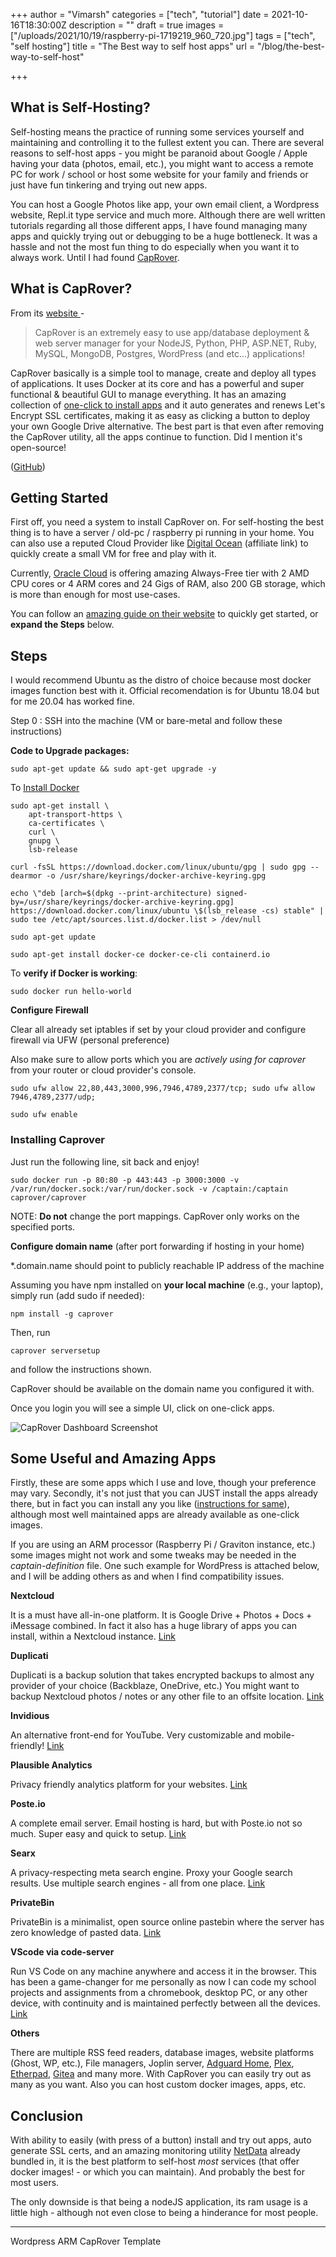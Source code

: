 +++
author = "Vimarsh"
categories = ["tech", "tutorial"]
date = 2021-10-16T18:30:00Z
description = ""
draft = true
images = ["/uploads/2021/10/19/raspberry-pi-1719219_960_720.jpg"]
tags = ["tech", "self hosting"]
title = "The Best way to self host apps"
url = "/blog/the-best-way-to-self-host"

+++
## What is Self-Hosting?

Self-hosting means the practice of running some services yourself and maintaining and controlling it to the fullest extent you can. There are several reasons to self-host apps - you might be paranoid about Google / Apple having your data (photos, email, etc.), you might want to access a remote PC for work / school or host some website for your family and friends or just have fun tinkering and trying out new apps.

You can host a Google Photos like app, your own email client, a Wordpress website, Repl.it type service and much more. Although there are well written tutorials regarding all those different apps, I have found managing many apps and quickly trying out or debugging to be a huge bottleneck. It was a hassle and not the most fun thing to do especially when you want it to always work. Until I had found [CapRover](https://www.google.com/url?q=https%3A%2F%2Fcaprover.com%2F&sa=D&sntz=1&usg=AFQjCNED-QL3qoKRG4yjooddkK6fCbUzSA).

## What is CapRover?

From its [website ](https://www.google.com/url?q=https%3A%2F%2Fcaprover.com%2F&sa=D&sntz=1&usg=AFQjCNED-QL3qoKRG4yjooddkK6fCbUzSA)-

> CapRover is an extremely easy to use app/database deployment & web server manager for your NodeJS, Python, PHP, ASP.NET, Ruby, MySQL, MongoDB, Postgres, WordPress (and etc...) applications!

CapRover basically is a simple tool to manage, create and deploy all types of applications. It uses Docker at its core and has a powerful and super functional & beautiful GUI to manage everything. It has an amazing collection of [one-click to install apps](https://www.google.com/url?q=https%3A%2F%2Fgithub.com%2Fcaprover%2Fone-click-apps&sa=D&sntz=1&usg=AFQjCNGS4OtabN-JJGSKEob6AYtmonl7vw) and it auto generates and renews Let's Encrypt SSL certificates, making it as easy as clicking a button to deploy your own Google Drive alternative. The best part is that even after removing the CapRover utility, all the apps continue to function. Did I mention it's open-source!

([GitHub](https://www.google.com/url?q=https%3A%2F%2Fgithub.com%2Fcaprover%2Fcaprover&sa=D&sntz=1&usg=AFQjCNEdYYiTjYP4FeLNux1sJ7Fd5WsvgQ))

## Getting Started

First off, you need a system to install CapRover on. For self-hosting the best thing is to have a server / old-pc / raspberry pi running in your home. You can also use a reputed Cloud Provider like [Digital Ocean](https://www.google.com/url?q=https%3A%2F%2Fm.do.co%2Fc%2F32b907edbd54&sa=D&sntz=1&usg=AFQjCNF8xd0czaPso6rnbX1_61XvWMvZkw) (affiliate link) to quickly create a small VM for free and play with it.

Currently, [Oracle Cloud](https://www.google.com/url?q=https%3A%2F%2Fwww.oracle.com%2Fcloud%2Ffree%2F&sa=D&sntz=1&usg=AFQjCNF4hxj3VpiRQAFE7M30kMla2wjFRg) is offering amazing Always-Free tier with 2 AMD CPU cores or 4 ARM cores and 24 Gigs of RAM, also 200 GB storage, which is more than enough for most use-cases.

You can follow an [amazing guide on their website](https://www.google.com/url?q=https%3A%2F%2Fcaprover.com%2Fdocs%2Fget-started.html&sa=D&sntz=1&usg=AFQjCNFIjt3yibot8IVCIagpSJcAl-USKg) to quickly get started, or **expand the Steps** below.

## Steps

I would recommend Ubuntu as the distro of choice because most docker images function best with it. Official recomendation is for Ubuntu 18.04 but for me 20.04 has worked fine.

Step 0 : SSH into the machine (VM or bare-metal and follow these instructions)

**Code to Upgrade packages:**

    sudo apt-get update && sudo apt-get upgrade -y

To [Install Docker](https://www.google.com/url?q=https%3A%2F%2Fdocs.docker.com%2Fengine%2Finstall%2Fubuntu%2F%23installation-methods&sa=D&sntz=1&usg=AFQjCNGBJDexvFJyTWxjKJb2qqUvFuqd2A)

    sudo apt-get install \
    	apt-transport-https \
    	ca-certificates \
    	curl \
    	gnupg \
    	lsb-release

    curl -fsSL https://download.docker.com/linux/ubuntu/gpg | sudo gpg --dearmor -o /usr/share/keyrings/docker-archive-keyring.gpg

    echo \"deb [arch=$(dpkg --print-architecture) signed-by=/usr/share/keyrings/docker-archive-keyring.gpg] https://download.docker.com/linux/ubuntu \$(lsb_release -cs) stable" | sudo tee /etc/apt/sources.list.d/docker.list > /dev/null

    sudo apt-get update
    
    sudo apt-get install docker-ce docker-ce-cli containerd.io

To **verify if Docker is working**:

    sudo docker run hello-world

**Configure Firewall**

Clear all already set iptables if set by your cloud provider and configure firewall via UFW (personal preference)

Also make sure to allow ports which you are _actively using for caprover_ from your router or cloud provider's console.

    sudo ufw allow 22,80,443,3000,996,7946,4789,2377/tcp; sudo ufw allow 7946,4789,2377/udp;
    
    sudo ufw enable

### Installing Caprover

Just run the following line, sit back and enjoy!

    sudo docker run -p 80:80 -p 443:443 -p 3000:3000 -v /var/run/docker.sock:/var/run/docker.sock -v /captain:/captain caprover/caprover

NOTE: **Do not** change the port mappings. CapRover only works on the specified ports.

**Configure domain name** (after port forwarding if hosting in your home)

\*.domain.name should point to publicly reachable IP address of the machine

Assuming you have npm installed on **your local machine** (e.g., your laptop), simply run (add sudo if needed):

    npm install -g caprover

Then, run

    caprover serversetup

and follow the instructions shown.

CapRover should be available on the domain name you configured it with.

Once you login you will see a simple UI, click on one-click apps.

![CapRover Dashboard Screenshot](/uploads/2021/10/19/screenshot-2021-10-17-164023.png)

## Some Useful and Amazing Apps

Firstly, these are some apps which I use and love, though your preference may vary. Secondly, it's not just that you can JUST install the apps already there, but in fact you can install any you like ([instructions for same](https://www.google.com/url?q=https%3A%2F%2Fcaprover.com%2Fdocs%2Fdeployment-methods.html&sa=D&sntz=1&usg=AFQjCNGGO22rn1BgVghmxEeOfxTIB2u6lg)), although most well maintained apps are already available as one-click images.

If you are using an ARM processor (Raspberry Pi / Graviton instance, etc.) some images might not work and some tweaks may be needed in the _captain-definition_ file. One such example for WordPress is attached below, and I will be adding others as and when I find compatibility issues.

**Nextcloud**

It is a must have all-in-one platform. It is Google Drive + Photos + Docs + iMessage combined. In fact it also has a huge library of apps you can install, within a Nextcloud instance. [Link](https://www.google.com/url?q=https%3A%2F%2Fnextcloud.com%2F&sa=D&sntz=1&usg=AFQjCNGwO5XFVqs7RdPinsOEqTFOSpcKrg)

**Duplicati**

Duplicati is a backup solution that takes encrypted backups to almost any provider of your choice (Backblaze, OneDrive, etc.) You might want to backup Nextcloud photos / notes or any other file to an offsite location. [Link](https://www.google.com/url?q=https%3A%2F%2Fwww.duplicati.com%2F&sa=D&sntz=1&usg=AFQjCNEmySL7Wc9PKKsuh6SxhDD5nkG8HQ)

**Invidious**

An alternative front-end for YouTube. Very customizable and mobile-friendly! [Link](https://www.google.com/url?q=https%3A%2F%2Fgithub.com%2Fiv-org%2Finvidious&sa=D&sntz=1&usg=AFQjCNFbtZIFOTe5kb_uMLh-zmlLm0hANg)

**Plausible Analytics**

Privacy friendly analytics platform for your websites. [Link](https://www.google.com/url?q=https%3A%2F%2Fplausible.io%2Fself-hosted-web-analytics&sa=D&sntz=1&usg=AFQjCNFywiMENiLazFWbPiRh9nL8pE90vg)

**Poste.io**

A complete email server. Email hosting is hard, but with Poste.io not so much. Super easy and quick to setup. [Link](https://www.google.com/url?q=https%3A%2F%2Fposte.io%2F&sa=D&sntz=1&usg=AFQjCNFOzOM-VHhUKSQLXL3H904zYJZhHA)

**Searx**

A privacy-respecting meta search engine. Proxy your Google search results. Use multiple search engines - all from one place. [Link](https://www.google.com/url?q=https%3A%2F%2Fsearx.me%2F&sa=D&sntz=1&usg=AFQjCNH0OpuoP8HI1gBoZ3PIZD2NK-bpWg)

**PrivateBin**

PrivateBin is a minimalist, open source online pastebin where the server has zero knowledge of pasted data. [Link](https://www.google.com/url?q=https%3A%2F%2Fgithub.com%2FPrivateBin%2FPrivateBin&sa=D&sntz=1&usg=AFQjCNErWw9d4NCksf74yRsNCCJYC37IBg)

**VScode via code-server**

Run VS Code on any machine anywhere and access it in the browser. This has been a game-changer for me personally as now I can code my school projects and assignments from a chromebook, desktop PC, or any other device, with continuity and is maintained perfectly between all the devices. [Link](https://www.google.com/url?q=https%3A%2F%2Fgithub.com%2Fcdr%2Fcode-server&sa=D&sntz=1&usg=AFQjCNG4gb4oLQNhEuGy0EnVUp1Dh57Crw)

**Others**

There are multiple RSS feed readers, database images, website platforms (Ghost, WP, etc.), File managers, Joplin server, [Adguard Home](https://www.google.com/url?q=https%3A%2F%2Fgithub.com%2FAdguardTeam%2FAdguardHome&sa=D&sntz=1&usg=AFQjCNEwIdZWVxnX9h-H136_Rb7l2BXWzA), [Plex](https://www.google.com/url?q=https%3A%2F%2Fgithub.com%2Fplexinc&sa=D&sntz=1&usg=AFQjCNGUXM9mA7_zTfoqJnwCMScXL5V3Yg), [Etherpad](https://www.google.com/url?q=https%3A%2F%2Fetherpad.org%2F&sa=D&sntz=1&usg=AFQjCNEblm2NOUjagaPEUbmXS6v4awIy0w), [Gitea](https://www.google.com/url?q=https%3A%2F%2Fgitea.io%2F&sa=D&sntz=1&usg=AFQjCNGLvHe85GC6PmVsaQReN2lEY8Y_Iw) and many more. With CapRover you can easily try out as many as you want. Also you can host custom docker images, apps, etc.

## Conclusion

With ability to easily (with press of a button) install and try out apps, auto generate SSL certs, and an amazing monitoring utility [NetData](https://www.google.com/url?q=https%3A%2F%2Fcaprover.com%2Fdocs%2Fresource-monitoring.html&sa=D&sntz=1&usg=AFQjCNECP4HdqnOkk014ZS9Bc5eDaEwQOQ) already bundled in, it is the best platform to self-host _most_ services (that offer docker images! - or which you can maintain). And probably the best for most users.

The only downside is that being a nodeJS application, its ram usage is a little high - although not even close to being a hinderance for most people.

***

Wordpress ARM CapRover Template